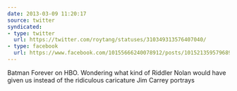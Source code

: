 ```yaml
---
date: 2013-03-09 11:20:17
source: twitter
syndicated:
- type: twitter
  url: https://twitter.com/roytang/statuses/310349313576407040/
- type: facebook
  url: https://www.facebook.com/10155666240078912/posts/10152135957968912
---
```


Batman Forever on HBO. Wondering what kind of Riddler Nolan would have given us instead of the ridiculous caricature Jim Carrey portrays